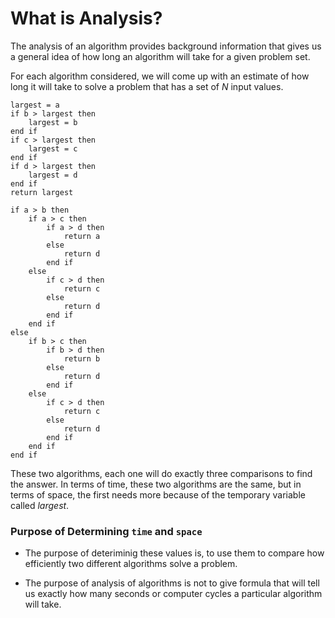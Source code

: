 # What is Analysis?

The analysis of an algorithm provides background information that gives us a general idea of how long an algorithm will take for a given problem set.

For each algorithm considered, we will come up with an estimate of how long it will take to solve a problem that has a set of *N* input values.

```
largest = a
if b > largest then
    largest = b
end if
if c > largest then
    largest = c
end if
if d > largest then
    largest = d
end if
return largest
```

```
if a > b then
    if a > c then
        if a > d then
            return a
        else
            return d
        end if
    else
        if c > d then
            return c
        else
            return d
        end if
    end if
else
    if b > c then
        if b > d then
            return b
        else
            return d
        end if
    else
        if c > d then
            return c
        else
            return d
        end if
    end if
end if
```

These two algorithms, each one will do exactly three comparisons to find the answer. In terms of time, these two algorithms are the same, but in terms of space, the first needs more because of the temporary variable called *largest*.

### Purpose of Determining `time` and `space`

- The purpose of deteriminig these values is, to use them to compare how efficiently two different algorithms solve a problem.

- The purpose of analysis of algorithms is not to give formula that will tell us exactly how many seconds or computer cycles a particular algorithm will take.